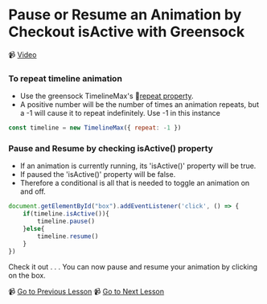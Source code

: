 # Pause or Resume an Animation by Checkout isActive with Greensock

📹 [Video](https://egghead.io/lessons/greensock-pause-or-resume-an-animation-by-checking-isactive-with-greensock)

### To repeat timeline animation

- Use the greensock TimelineMax's 🤔[repeat property](https://greensock.com/docs/v2/TimelineMax/repeat()).
- A positive number will be the number of times an animation repeats, but a -1 will cause it to repeat indefinitely. Use -1 in this instance

```js
const timeline = new TimelineMax({ repeat: -1 })
```

### Pause and Resume by checking isActive() property

- If an animation is currently running, its 'isActive()' property will be true.
- If paused the 'isActive()' property will be false.
- Therefore a conditional is all that is needed to toggle an animation on and off.

```js
document.getElementById("box").addEventListener('click', () => {
    if(timeline.isActive()){
        timeline.pause()
    }else{
        timeline.resume()
    } 
})
```

Check it out . . . You can now pause and resume your animation by clicking on the box.

📹 [Go to Previous Lesson](https://egghead.io/lessons/greensock-create-animation-steps-with-greensock-s-timeline)
📹 [Go to Next Lesson](https://egghead.io/lessons/greensock-manually-control-the-animation-with-progress-in-greensock)
